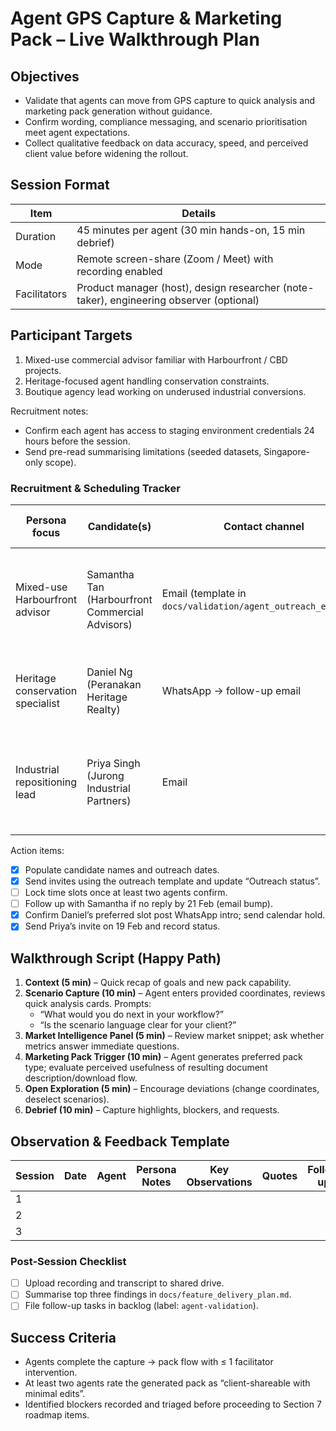 # Agent GPS Capture & Marketing Pack – Live Walkthrough Plan

## Objectives

- Validate that agents can move from GPS capture to quick analysis and marketing pack generation without guidance.
- Confirm wording, compliance messaging, and scenario prioritisation meet agent expectations.
- Collect qualitative feedback on data accuracy, speed, and perceived client value before widening the rollout.

## Session Format

| Item | Details |
| --- | --- |
| Duration | 45 minutes per agent (30 min hands-on, 15 min debrief) |
| Mode | Remote screen-share (Zoom / Meet) with recording enabled |
| Facilitators | Product manager (host), design researcher (note-taker), engineering observer (optional) |

## Participant Targets

1. Mixed-use commercial advisor familiar with Harbourfront / CBD projects.
2. Heritage-focused agent handling conservation constraints.
3. Boutique agency lead working on underused industrial conversions.

Recruitment notes:
- Confirm each agent has access to staging environment credentials 24 hours before the session.
- Send pre-read summarising limitations (seeded datasets, Singapore-only scope).

### Recruitment & Scheduling Tracker

| Persona focus | Candidate(s) | Contact channel | Outreach status | Preferred slot (SGT) | Notes |
| --- | --- | --- | --- | --- | --- |
| Mixed-use Harbourfront advisor | Samantha Tan (Harbourfront Commercial Advisors) | Email (template in `docs/validation/agent_outreach_email.md`) | **Sent 18 Feb** – awaiting reply | Tue 25 Feb, 10:00–10:45 | Highlight Harbourfront mixed-use pilot; confirm willingness to use seeded CBD coordinates. |
| Heritage conservation specialist | Daniel Ng (Peranakan Heritage Realty) | WhatsApp → follow-up email | WhatsApp intro sent 18 Feb; email invite sent 19 Feb | Wed 26 Feb, 14:00–14:45 | Emphasise conservation focus; clarify heritage dataset is illustrative. |
| Industrial repositioning lead | Priya Singh (Jurong Industrial Partners) | Email | Invite sent 19 Feb, awaiting confirmation | Thu 27 Feb, 11:00–11:45 | Prepare underused industrial coordinate set; mention pack customisation outlook. |

Action items:
- [x] Populate candidate names and outreach dates.
- [x] Send invites using the outreach template and update “Outreach status”.
- [ ] Lock time slots once at least two agents confirm.
- [ ] Follow up with Samantha if no reply by 21 Feb (email bump).
- [x] Confirm Daniel’s preferred slot post WhatsApp intro; send calendar hold.
- [x] Send Priya’s invite on 19 Feb and record status.

## Walkthrough Script (Happy Path)

1. **Context (5 min)** – Quick recap of goals and new pack capability.
2. **Scenario Capture (10 min)** – Agent enters provided coordinates, reviews quick analysis cards. Prompts:
   - “What would you do next in your workflow?”
   - “Is the scenario language clear for your client?”
3. **Market Intelligence Panel (5 min)** – Review market snippet; ask whether metrics answer immediate questions.
4. **Marketing Pack Trigger (10 min)** – Agent generates preferred pack type; evaluate perceived usefulness of resulting document description/download flow.
5. **Open Exploration (5 min)** – Encourage deviations (change coordinates, deselect scenarios).
6. **Debrief (10 min)** – Capture highlights, blockers, and requests.

## Observation & Feedback Template

| Session | Date | Agent | Persona Notes | Key Observations | Quotes | Follow-ups |
| --- | --- | --- | --- | --- | --- | --- |
| 1 | | | | | | |
| 2 | | | | | | |
| 3 | | | | | | |

### Post-Session Checklist

- [ ] Upload recording and transcript to shared drive.
- [ ] Summarise top three findings in `docs/feature_delivery_plan.md`.
- [ ] File follow-up tasks in backlog (label: `agent-validation`).

## Success Criteria

- Agents complete the capture → pack flow with ≤ 1 facilitator intervention.
- At least two agents rate the generated pack as “client-shareable with minimal edits”.
- Identified blockers recorded and triaged before proceeding to Section 7 roadmap items.
